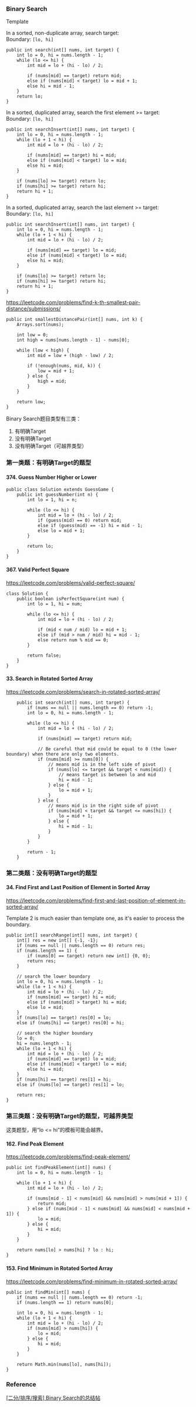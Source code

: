 

### Binary Search

Template

In a sorted, non-duplicate array, search target:  
Boundary: `[lo, hi]`  

```
public int search(int[] nums, int target) {
    int lo = 0, hi = nums.length - 1;
    while (lo <= hi) {
        int mid = lo + (hi - lo) / 2;

        if (nums[mid] == target) return mid;
        else if (nums[mid] < target) lo = mid + 1;
        else hi = mid - 1;
    }
    return lo;
}
```

In a sorted, duplicated array, search the first element >= target:  
Boundary: `[lo, hi]`

```
public int searchInsert(int[] nums, int target) {
    int lo = 0, hi = nums.length - 1;
    while (lo + 1 < hi) {
        int mid = lo + (hi - lo) / 2;

        if (nums[mid] == target) hi = mid;
        else if (nums[mid] < target) lo = mid;
        else hi = mid;
    }
    
    if (nums[lo] >= target) return lo;
    if (nums[hi] >= target) return hi;
    return hi + 1;
}
```

In a sorted, duplicated array, search the last element >= target:  
Boundary: `[lo, hi]`

```
public int searchInsert(int[] nums, int target) {
    int lo = 0, hi = nums.length - 1;
    while (lo + 1 < hi) {
        int mid = lo + (hi - lo) / 2;

        if (nums[mid] == target) lo = mid;
        else if (nums[mid] < target) lo = mid;
        else hi = mid;
    }
    
    if (nums[lo] >= target) return lo;
    if (nums[hi] >= target) return hi;
    return hi + 1;
}
```


https://leetcode.com/problems/find-k-th-smallest-pair-distance/submissions/

```
public int smallestDistancePair(int[] nums, int k) {
    Arrays.sort(nums);

    int low = 0;
    int high = nums[nums.length - 1] - nums[0];

    while (low < high) {
        int mid = low + (high - low) / 2;

        if (!enough(nums, mid, k)) {
            low = mid + 1;
        } else {
            high = mid;
        }
    }

    return low;
}
```

Binary Search题目类型有三类：
1. 有明确Target
2. 没有明确Target
3. 没有明确Target（可越界类型）

### 第一类题：有明确Target的题型

#### 374. Guess Number Higher or Lower

```
public class Solution extends GuessGame {
    public int guessNumber(int n) {
        int lo = 1, hi = n;
        
        while (lo <= hi) {
            int mid = lo + (hi - lo) / 2;
            if (guess(mid) == 0) return mid;
            else if (guess(mid) == -1) hi = mid - 1;
            else lo = mid + 1;
        }
        
        return lo;
    }
}
```


#### 367. Valid Perfect Square
https://leetcode.com/problems/valid-perfect-square/

```
class Solution {
    public boolean isPerfectSquare(int num) {
        int lo = 1, hi = num;
        
        while (lo <= hi) {
            int mid = lo + (hi - lo) / 2;
            
            if (mid < num / mid) lo = mid + 1;
            else if (mid > num / mid) hi = mid - 1;
            else return num % mid == 0;
        }
        
        return false;
    }
}
```

#### 33. Search in Rotated Sorted Array
https://leetcode.com/problems/search-in-rotated-sorted-array/

```
    public int search(int[] nums, int target) {
        if (nums == null || nums.length == 0) return -1;
        int lo = 0, hi = nums.length - 1;
        
        while (lo <= hi) {
            int mid = lo + (hi - lo) / 2;
            
            if (nums[mid] == target) return mid;
            
            // Be careful that mid could be equal to 0 (the lower boundary) when there are only two elements.
            if (nums[mid] >= nums[0]) {
                // means mid is in the left side of pivot
                if (nums[lo] <= target && target < nums[mid]) {
                    // means target is between lo and mid
                    hi = mid - 1;
                } else {
                    lo = mid + 1;
                }
            } else {
                // means mid is in the right side of pivot
                if (nums[mid] < target && target <= nums[hi]) {
                    lo = mid + 1;
                } else {
                    hi = mid - 1;
                }
            }
        }
        
        return - 1;
    }
```

### 第二类题：没有明确Target的题型

#### 34. Find First and Last Position of Element in Sorted Array
https://leetcode.com/problems/find-first-and-last-position-of-element-in-sorted-array/

Template 2 is much easier than template one, as it's easier to process the boundary.

```
public int[] searchRange(int[] nums, int target) {
    int[] res = new int[] {-1, -1};
    if (nums == null || nums.length == 0) return res;
    if (nums.length == 1) {
        if (nums[0] == target) return new int[] {0, 0};
        return res;
    }

    // search the lower boundary
    int lo = 0, hi = nums.length - 1;
    while (lo + 1 < hi) {
        int mid = lo + (hi - lo) / 2;
        if (nums[mid] == target) hi = mid;
        else if (nums[mid] > target) hi = mid;
        else lo = mid;
    }
    if (nums[lo] == target) res[0] = lo;
    else if (nums[hi] == target) res[0] = hi;

    // search the higher boundary
    lo = 0;
    hi = nums.length - 1;
    while (lo + 1 < hi) {
        int mid = lo + (hi - lo) / 2;
        if (nums[mid] == target) lo = mid;
        else if (nums[mid] < target) lo = mid;
        else hi = mid;
    }
    if (nums[hi] == target) res[1] = hi;
    else if (nums[lo] == target) res[1] = lo;

    return res;
}
```

### 第三类题：没有明确Target的题型，可越界类型

这类题型，用“lo <= hi”的模板可能会越界。

#### 162. Find Peak Element
https://leetcode.com/problems/find-peak-element/

```
public int findPeakElement(int[] nums) {
    int lo = 0, hi = nums.length - 1;

    while (lo + 1 < hi) {
        int mid = lo + (hi - lo) / 2;

        if (nums[mid - 1] < nums[mid] && nums[mid] > nums[mid + 1]) {
            return mid;
        } else if (nums[mid - 1] < nums[mid] && nums[mid] < nums[mid + 1]) {
            lo = mid;
        } else {
            hi = mid;
        }
    }

    return nums[lo] > nums[hi] ? lo : hi;
}
```

#### 153. Find Minimum in Rotated Sorted Array
https://leetcode.com/problems/find-minimum-in-rotated-sorted-array/
```
public int findMin(int[] nums) {
    if (nums == null || nums.length == 0) return -1;
    if (nums.length == 1) return nums[0];

    int lo = 0, hi = nums.length - 1;
    while (lo + 1 < hi) {
        int mid = lo + (hi - lo) / 2;
        if (nums[mid] > nums[hi]) {
            lo = mid;
        } else {
            hi = mid;
        }
    }

    return Math.min(nums[lo], nums[hi]);
}
```


### Reference
[[二分/排序/搜索] Binary Search的总结帖](https://www.1point3acres.com/bbs/thread-432793-1-1.html)
